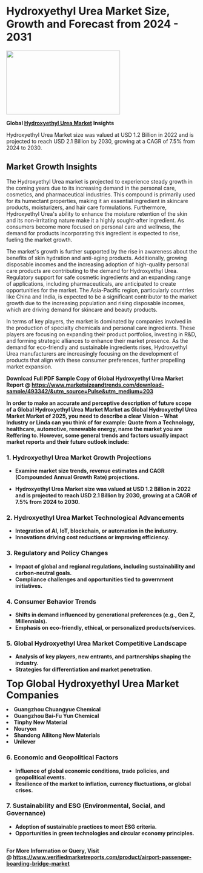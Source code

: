 <H1>Hydroxyethyl Urea Market Size, Growth and Forecast from 2024 - 2031</H1><img class="aligncenter size-medium wp-image-584254" src="https://thirdeyenews.in/wp-content/uploads/2024/09/Global-Market-Research-300x168.jpeg" alt="" width="300" height="168" /><p><strong>Global&nbsp;<a href="https://www.marketsizeandtrends.com/download-sample/493342/&amp;utm_source=Pulse&amp;utm_medium=203">Hydroxyethyl Urea Market</a> Insights</strong></p><p>Hydroxyethyl Urea Market size was valued at USD 1.2 Billion in 2022 and is projected to reach USD 2.1 Billion by 2030, growing at a CAGR of 7.5% from 2024 to 2030.</p><p><h2>Market Growth Insights</h2> <p>The Hydroxyethyl Urea market is projected to experience steady growth in the coming years due to its increasing demand in the personal care, cosmetics, and pharmaceutical industries. This compound is primarily used for its humectant properties, making it an essential ingredient in skincare products, moisturizers, and hair care formulations. Furthermore, Hydroxyethyl Urea's ability to enhance the moisture retention of the skin and its non-irritating nature make it a highly sought-after ingredient. As consumers become more focused on personal care and wellness, the demand for products incorporating this ingredient is expected to rise, fueling the market growth.</p> <p><strong></strong></p> <p>The market's growth is further supported by the rise in awareness about the benefits of skin hydration and anti-aging products. Additionally, growing disposable incomes and the increasing adoption of high-quality personal care products are contributing to the demand for Hydroxyethyl Urea. Regulatory support for safe cosmetic ingredients and an expanding range of applications, including pharmaceuticals, are anticipated to create opportunities for the market. The Asia-Pacific region, particularly countries like China and India, is expected to be a significant contributor to the market growth due to the increasing population and rising disposable incomes, which are driving demand for skincare and beauty products.</p> <p>In terms of key players, the market is dominated by companies involved in the production of specialty chemicals and personal care ingredients. These players are focusing on expanding their product portfolios, investing in R&D, and forming strategic alliances to enhance their market presence. As the demand for eco-friendly and sustainable ingredients rises, Hydroxyethyl Urea manufacturers are increasingly focusing on the development of products that align with these consumer preferences, further propelling market expansion.</p> <p><strong></p><p><span class=""><strong>Download Full PDF Sample Copy of Global Hydroxyethyl Urea Market Report</strong> @ <a href="https://www.marketsizeandtrends.com/download-sample/493342/&amp;utm_source=Pulse&amp;utm_medium=203" target="_blank">https://www.marketsizeandtrends.com/download-sample/493342/&amp;utm_source=Pulse&amp;utm_medium=203</a></span></p><p>In order to make an accurate and perceptive description of future scope of a Global&nbsp;Hydroxyethyl Urea Market Market as Global&nbsp;Hydroxyethyl Urea Market Market of 2025, you need to describe a clear Vision &ndash; What Industry or Linda can you think of for example: Quote from a Technology, healthcare, automotive, renewable energy, name the market you are Reffering to. However, some general trends and factors usually impact market reports and their future outlook include:</p><h3>1.&nbsp;<strong>Hydroxyethyl Urea Market Growth Projections</strong></h3><ul><li>Examine market size trends, revenue estimates and CAGR (Compounded Annual Growth Rate) projections.</li><li><p>Hydroxyethyl Urea Market size was valued at USD 1.2 Billion in 2022 and is projected to reach USD 2.1 Billion by 2030, growing at a CAGR of 7.5% from 2024 to 2030.</p></li></ul><h3>2.&nbsp;<strong>Hydroxyethyl Urea Market Technological Advancements</strong></h3><ul><li>Integration of AI, IoT, blockchain, or automation in the industry.</li><li>Innovations driving cost reductions or improving efficiency.</li></ul><h3>3.&nbsp;<strong>Regulatory and Policy Changes</strong></h3><ul><li>Impact of global and regional regulations, including sustainability and carbon-neutral goals.</li><li>Compliance challenges and opportunities tied to government initiatives.</li></ul><h3>4.&nbsp;<strong>Consumer Behavior Trends</strong></h3><ul><li>Shifts in demand influenced by generational preferences (e.g., Gen Z, Millennials).</li><li>Emphasis on eco-friendly, ethical, or personalized products/services.</li></ul><h3>5.&nbsp;<strong>Global Hydroxyethyl Urea Market Competitive Landscape</strong></h3><ul><li>Analysis of key players, new entrants, and partnerships shaping the industry.</li><li>Strategies for differentiation and market penetration.</li></ul><p data-pm-slice="1 1 []"><span style="color: inherit; font-family: inherit; font-size: 25px;">Top Global Hydroxyethyl Urea Market Companies</span></p><div class="" data-test-id=""><p><li>Guangzhou Chuangyue Chemical</li><li> Guangzhou Bai-Fu Yun Chemical</li><li> Tinphy New Material</li><li> Nouryon</li><li> Shandong Ailitong New Materials</li><li> Unilever</li></p></div><h3>6.&nbsp;<strong>Economic and Geopolitical Factors</strong></h3><ul><li>Influence of global economic conditions, trade policies, and geopolitical events.</li><li>Resilience of the market to inflation, currency fluctuations, or global crises.</li></ul><h3>7.&nbsp;<strong>Sustainability and ESG (Environmental, Social, and Governance)</strong></h3><ul><li>Adoption of sustainable practices to meet ESG criteria.</li><li>Opportunities in green technologies and circular economy principles.</li></ul><h2><strong style="font-size: 14px;">For More Information or Query, Visit @&nbsp;</strong><a style="background-color: #ffffff; font-size: 14px;" href="https://www.marketsizeandtrends.com/report/hydroxyethyl-urea-market/" target="_blank">https://www.verifiedmarketreports.com/product/airport-passenger-boarding-bridge-market</a></h2>
